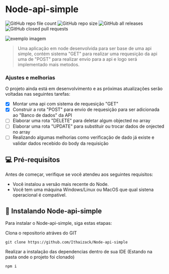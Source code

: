 # Node-api-simple

![GitHub repo file count](https://img.shields.io/github/directory-file-count/Ithaizack/Node-api-simple)
![GitHub repo size](https://img.shields.io/github/repo-size/Ithaizack/Node-api-simple)
![GitHub all releases](https://img.shields.io/github/downloads/Ithaizack/Node-api-simple/total)
![GitHub closed pull requests](https://img.shields.io/github/issues-pr-closed/Ithaizack/Node-api-simple)


<img src="" alt="exemplo imagem">

> Uma aplicação em node desenvolvida para ser base de uma api simple, contém sistema "GET" para realizar uma requesição da api uma de "POST" para realizar envio para a api e logo será implementado mais metodos.
### Ajustes e melhorias

O projeto ainda está em desenvolvimento e as próximas atualizações serão voltadas nas seguintes tarefas:

- [x] Montar uma api com sistema de requesição "GET"
- [x] Construir a rota "POST" para envio de requesição para ser adicionada ao "Banco de dados" da API
- [ ] Elaborar uma rota "DELETE" para deletar algum objected no array
- [ ] Elaborar uma rota "UPDATE" para substituir ou trocar dados de onjected no array
- [ ] Realizando algumas melhorias como verificação de dado já existe e validar dados recebido do body da requisição 

## 💻 Pré-requisitos

Antes de começar, verifique se você atendeu aos seguintes requisitos:

* Você instalou a versão mais recente do Node.
* Você tem uma máquina Windows/Linux ou MacOS que qual sistena operacional é compatível.

## 🚀 Instalando Node-api-simple

Para instalar o Node-api-simple, siga estas etapas:

Clona o repositorio atráves do GIT
```
git clone https://github.com/Ithaizack/Node-api-simple
```
Realizar a instalação das dependencias dentro de sua IDE (Estando na pasta onde o projeto foi clonado)
```
npm i
```
